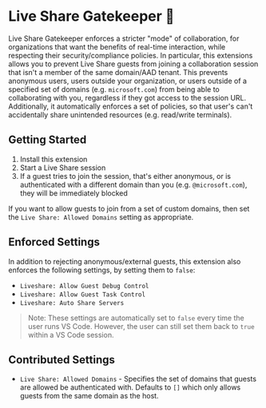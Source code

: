 # Live Share Gatekeeper 💂

Live Share Gatekeeper enforces a stricter "mode" of collaboration, for organizations that want the benefits of real-time interaction, while respecting their security/compliance policies. In particular, this extensions allows you to prevent Live Share guests from joining a collaboration session that isn't a member of the same domain/AAD tenant. This prevents anonymous users, users outside your organization, or users outside of a specified set of domains (e.g. `microsoft.com`) from being able to collaborating with you, regardless if they got access to the session URL. Additionally, it automatically enforces a set of policies, so that user's can't accidentally share unintended resources (e.g. read/write terminals).

## Getting Started

1. Install this extension
1. Start a Live Share session
1. If a guest tries to join the session, that's either anonymous, or is authenticated with a different domain than you (e.g. `@microsoft.com`), they will be immediately blocked

If you want to allow guests to join from a set of custom domains, then set the `Live Share: Allowed Domains` setting as appropriate.

## Enforced Settings

In addition to rejecting anonymous/external guests, this extension also enforces the following settings, by setting them to `false`:

- `Liveshare: Allow Guest Debug Control`
- `Liveshare: Allow Guest Task Control`
- `Liveshare: Auto Share Servers`

> Note: These settings are automatically set to `false` every time the user runs VS Code. However, the user can still set them back to `true` within a VS Code session.
>
## Contributed Settings

- `Live Share: Allowed Domains` - Specifies the set of domains that guests are allowed be authenticated with. Defaults to `[]` which only allows guests from the same domain as the host.
